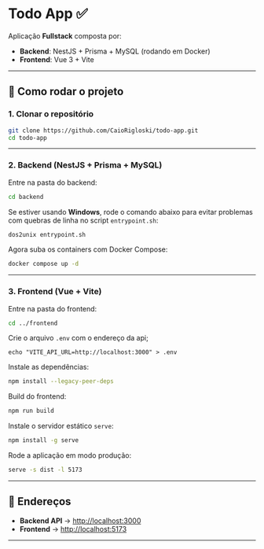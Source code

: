 
# Todo App ✅

Aplicação **Fullstack** composta por:
- **Backend**: NestJS + Prisma + MySQL (rodando em Docker)
- **Frontend**: Vue 3 + Vite

---

## 🚀 Como rodar o projeto

### 1. Clonar o repositório
```sh
git clone https://github.com/CaioRigloski/todo-app.git
cd todo-app
```

---

### 2. Backend (NestJS + Prisma + MySQL)
Entre na pasta do backend:
```sh
cd backend
```

Se estiver usando **Windows**, rode o comando abaixo para evitar problemas com quebras de linha no script `entrypoint.sh`:
```sh
dos2unix entrypoint.sh
```

Agora suba os containers com Docker Compose:
```sh
docker compose up -d
```

---

### 3. Frontend (Vue + Vite)
Entre na pasta do frontend:
```sh
cd ../frontend
```

Crie o arquivo `.env` com o endereço da api;
```
echo "VITE_API_URL=http://localhost:3000" > .env
```

Instale as dependências:
```sh
npm install --legacy-peer-deps
```

Build do frontend:
```sh
npm run build
```

Instale o servidor estático `serve`:
```sh
npm install -g serve
```

Rode a aplicação em modo produção:
```sh
serve -s dist -l 5173
```

---

## 🔗 Endereços
- **Backend API** → [http://localhost:3000](http://localhost:3000)  
- **Frontend** → [http://localhost:5173](http://localhost:5173)  

---